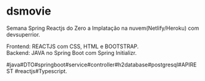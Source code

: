 # dsmovie

Semana Spring Reactjs do Zero a Implatação na nuvem(Netlify/Heroku) com devsuperrior.


Frontend: REACTJS com CSS, HTML e BOOTSTRAP.<br>
Backend: JAVA no Spring Boot com Spring Initializr.


#java#DTO#springboot#service#controller#h2database#postgresql#APIREST #reactjs#Typescript.
